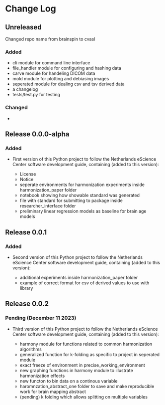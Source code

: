 # Change Log

## Unreleased

Changed repo name from brainspin to cvasl
### Added
* cli module for command line interface
* file_handler module for configuring and hashing data
* carve module for handeling DICOM data
* mold module for plotting and debiasing images
* seperated module for dealing csv and tsv derived data
* a changelog
* tests/test.py for testing

### Changed

*
## Release 0.0.0-alpha

### Added

* First version of this Python project to follow the Netherlands eScience Center software development guide, containing (added to this version):

	- License
    - Notice
    - seperate environments for harmonization experiments inside harmonization_paper folder
    - notebook showing how showable standard was generated
    - file with standard for submitting to package inside researcher_interface folder
    - preliminary linear regression models as baseline for brain age models

## Release 0.0.1

### Added

* Second version of this Python project to follow the Netherlands eScience Center software development guide, containing (added to this version):

    - additional experiments inside harmonization_paper folder
    - example of correct format for csv of derived values to use with library 

## Release 0.0.2

### Pending (December 11 2023)

* Third version of this Python project to follow the Netherlands eScience Center software development guide, containing (added to this version):

	- harmony module for functions related to common harmonization algorithms
    - generalized function for k-folding as specific to project in seperated module
    - exact freeze of environment in precise_working_environment
    - new graphing functions in harmony module to illustrate harmonization effects
    - new functon to bin data on a continous variable
    - haromnzation_abstract_one folder to save and make reproducible work for brain mapping abstract 
    - (pending) k folding which allows splitting on multiple variables 
